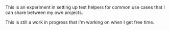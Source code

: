 This is an experiment in setting up test helpers for common use cases that I can share between my own projects.

This is still a work in progress that I'm working on when I get free time.